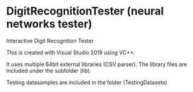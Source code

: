 # DigitRecognitionTester (neural networks tester)

Interactive Digit Recognition Tester

This is created with Visual Studio 2019 using VC++.

It uses multiple 64bit external libraries (CSV parser). The library files are included under the subfolder (lib).

Testing datasamples are included in the folder (TestingDatasets)


